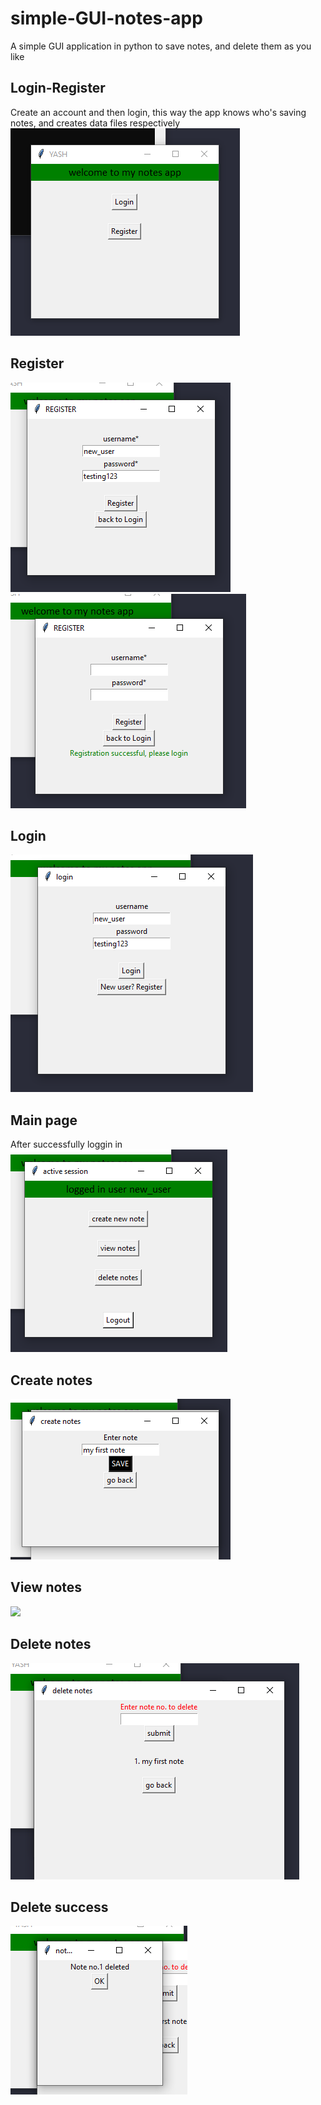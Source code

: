 # simple-GUI-notes-app
A simple GUI application in python to save notes, and delete them as you like

## Login-Register
Create an account and then login, this way the app knows who's saving notes, and creates data files respectively
![](tkinter_photos/1.png)

## Register
![](tkinter_photos/register_details.png)
![](tkinter_photos/register_success.png)

## Login
![](tkinter_photos/login_details.png)

## Main page
After successfully loggin in
![](tkinter_photos/login_view.png)

## Create notes
![](tkinter_photos/first_note.png)

## View notes
![](tkinter_photos/view_note.png)

## Delete notes
![](tkinter_photos/delete_note.png)

## Delete success
![](tkinter_photos/deleted.png)
